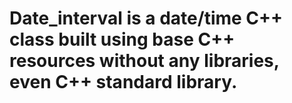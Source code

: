 # Date_interval is a date/time C++ class built using base C++ resources without any libraries, even C++ standard library.

